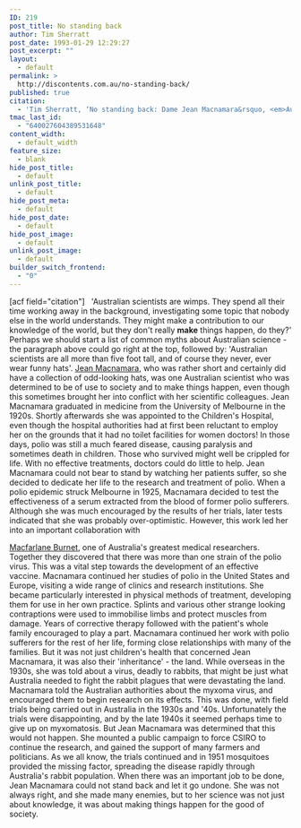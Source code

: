 ```yaml
---
ID: 219
post_title: No standing back
author: Tim Sherratt
post_date: 1993-01-29 12:29:27
post_excerpt: ""
layout:
  - default
permalink: >
  http://discontents.com.au/no-standing-back/
published: true
citation:
  - 'Tim Sherratt, ‘No standing back: Dame Jean Macnamara&rsquo, <em>Australasian Science</em>, vol. 13, no. 4, Summer 1993, p. 64.'
tmac_last_id:
  - "640027604389531648"
content_width:
  - default_width
feature_size:
  - blank
hide_post_title:
  - default
unlink_post_title:
  - default
hide_post_meta:
  - default
hide_post_date:
  - default
hide_post_image:
  - default
unlink_post_image:
  - default
builder_switch_frontend:
  - "0"
---
```

[acf field="citation"]   'Australian scientists are wimps. They spend all their time working away in the background, investigating some topic that nobody else in the world understands. They might make a contribution to our knowledge of the world, but they don't really **make** things happen, do they?' Perhaps we should start a list of common myths about Australian science - the paragraph above could go right at the top, followed by: 'Australian scientists are all more than five foot tall, and of course they never, ever wear funny hats'. [Jean Macnamara][1], who was rather short and certainly did have a collection of odd-looking hats, was one Australian scientist who was determined to be of use to society and to make things happen, even though this sometimes brought her into conflict with her scientific colleagues.<!--more--> Jean Macnamara graduated in medicine from the University of Melbourne in the 1920s. Shortly afterwards she was appointed to the Children's Hospital, even though the hospital authorities had at first been reluctant to employ her on the grounds that it had no toilet facilities for women doctors! In those days, polio was still a much feared disease, causing paralysis and sometimes death in children. Those who survived might well be crippled for life. With no effective treatments, doctors could do little to help. Jean Macnamara could not bear to stand by watching her patients suffer, so she decided to dedicate her life to the research and treatment of polio. When a polio epidemic struck Melbourne in 1925, Macnamara decided to test the effectiveness of a serum extracted from the blood of former polio sufferers. Although she was much encouraged by the results of her trials, later tests indicated that she was probably over-optimistic. However, this work led her into an important collaboration with 

[Macfarlane Burnet][2], one of Australia's greatest medical researchers. Together they discovered that there was more than one strain of the polio virus. This was a vital step towards the development of an effective vaccine. Macnamara continued her studies of polio in the United States and Europe, visiting a wide range of clinics and research institutions. She became particularly interested in physical methods of treatment, developing them for use in her own practice. Splints and various other strange looking contraptions were used to immobilise limbs and protect muscles from damage. Years of corrective therapy followed with the patient's whole family encouraged to play a part. Macnamara continued her work with polio sufferers for the rest of her life, forming close relationships with many of the families. But it was not just children's health that concerned Jean Macnamara, it was also their 'inheritance' - the land. While overseas in the 1930s, she was told about a virus, deadly to rabbits, that might be just what Australia needed to fight the rabbit plagues that were devastating the land. Macnamara told the Australian authorities about the myxoma virus, and encouraged them to begin research on its effects. This was done, with field trials being carried out in Australia in the 1930s and '40s. Unfortunately the trials were disappointing, and by the late 1940s it seemed perhaps time to give up on myxomatosis. But Jean Macnamara was determined that this would not happen. She mounted a public campaign to force CSIRO to continue the research, and gained the support of many farmers and politicians. As we all know, the trials continued and in 1951 mosquitoes provided the missing factor, spreading the disease rapidly through Australia's rabbit population. When there was an important job to be done, Jean Macnamara could not stand back and let it go undone. She was not always right, and she made many enemies, but to her science was not just about knowledge, it was about making things happen for the good of society.

 [1]: http://www.asap.unimelb.edu.au/bsparcs/biogs/P001288b.htm
 [2]: http://www.asap.unimelb.edu.au/bsparcs/biogs/P000279b.htm